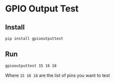 # GPIO Output Test

## Install

```cmd
pip install gpiooutputtest
```

## Run

```cmd
gpiooutputtest 15 16 18
```

Where `15 16 18` are the list of pins you want to test
